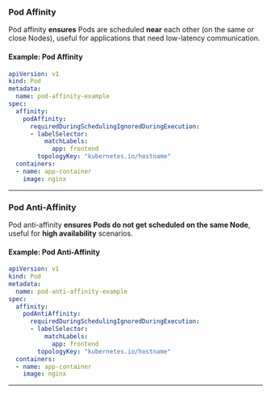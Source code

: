 

### **Pod Affinity**
Pod affinity **ensures** Pods are scheduled **near** each other (on the same or close Nodes), useful for applications that need low-latency communication.

#### **Example: Pod Affinity**
```yaml
apiVersion: v1
kind: Pod
metadata:
  name: pod-affinity-example
spec:
  affinity:
    podAffinity:
      requiredDuringSchedulingIgnoredDuringExecution:
      - labelSelector:
          matchLabels:
            app: frontend
        topologyKey: "kubernetes.io/hostname"
  containers:
  - name: app-container
    image: nginx
```

---

### **Pod Anti-Affinity**
Pod anti-affinity **ensures Pods do not get scheduled on the same Node**, useful for **high availability** scenarios.

#### **Example: Pod Anti-Affinity**
```yaml
apiVersion: v1
kind: Pod
metadata:
  name: pod-anti-affinity-example
spec:
  affinity:
    podAntiAffinity:
      requiredDuringSchedulingIgnoredDuringExecution:
      - labelSelector:
          matchLabels:
            app: frontend
        topologyKey: "kubernetes.io/hostname"
  containers:
  - name: app-container
    image: nginx
```

---
